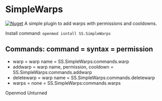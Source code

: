 # SimpleWarps
[![Nuget](https://img.shields.io/nuget/dt/SS.SimpleWarps?color=green&label=Downloads&logo=nuget&logoColor=blue)](https://www.nuget.org/packages/SS.SimpleWarps/)
A simple plugin to add warps with permissions and cooldowns.

Install command: `openmod isntall SS.SimpleWarps`

## Commands: command = syntax = permission
- warp = warp name = SS.SimpleWarps:commands.warp
- addwarp = warp name, permission, cooldown = SS.SimpleWarps:commands.addwarp
- deletewarp = warp name = SS.SimpleWarps:commands.deletewarp
- warps = none = SS.SimpleWarps:commands.warps

Openmod Unturned
